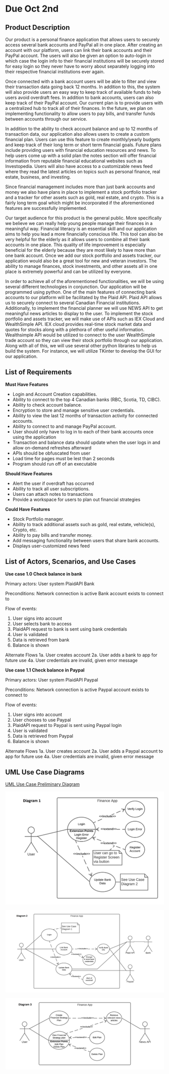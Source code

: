 # Due Oct 2nd

## Product Description

Our product is a personal finance application that allows users to securely access several bank accounts and PayPal all in one place. After creating an account with our platform, users can link their bank accounts and their PayPal account. The users will also be given an option to auto-login in which case the login info to their financial institutions will be securely stored for easy login so they never have to worry about separately logging into their respective financial institutions ever again.

Once connected with a bank account users will be able to filter and view their transaction data going back 12 months. In addition to this, the system will also provide users an easy way to keep track of available funds to help users avoid overdraft fees. In addition to bank accounts, users can also keep track of their PayPal account. Our current plan is to provide users with a centralized hub to track all of their finances. In the future, we plan on implementing functionality to allow users to pay bills, and transfer funds between accounts through our service.

In addition to the ability to check account balance and up to 12 months of transaction data, our application also allows users to create a custom financial plan. Users can use this feature to create monthly/yearly budgets and keep track of their long term or short term financial goals. Future plans include providing users with financial education resources and news. To help users come up with a solid plan the notes section will offer financial information from reputable financial educational websites such as Investopedia. Users will also have access to a customizable news feed where they read the latest articles on topics such as personal finance, real estate, business, and investing.

Since financial management includes more than just bank accounts and money we also have plans in place to implement a stock portfolio tracker and a tracker for other assets such as gold, real estate, and crypto. This is a fairly long term goal which might be incorporated if the aforementioned features are successfully implemented. 

Our target audience for this product is the general public. More specifically we believe we can really help young people manage their finances in a meaningful way. Financial literacy is an essential skill and our application aims to help you lead a more financially conscious life. This tool can also be very helpful for the elderly as it allows users to combine all their bank accounts in one place. This quality of life improvement is especially beneficial for the elderly because they are most likely to have more than one bank account. Once we add our stock portfolio and assets tracker, our application would also be a great tool for new and veteran investors. The ability to manage finances, stock investments, and other assets all in one place is extremely powerful and can be utilized by everyone.

In order to achieve all of the aforementioned functionalities, we will be using several different technologies in conjunction. Our application will be programmed using python. One of the main features of connecting bank accounts to our platform will be facilitated by the Plaid API. Plaid API allows us to securely connect to several Canadian Financial institutions. Additionally, to implement the financial planner we will use NEWS API to get meaningful news articles to display to the user. To implement the stock portfolio and assets tracker, we will make use of APIs such as IEX Cloud and WealthSimple API. IEX cloud provides real-time stock market data and quotes for stocks along with a plethora of other useful information. Wealthsimple API would be utilized to connect to the user WealthSimple trade account so they can view their stock portfolio through our application. Along with all of this, we will use several other python libraries to help us build the system. For instance, we will utilize TKinter to develop the GUI for our application.


## List of Requirements

**Must Have Features**

- Login and Account Creation capabilities.
- Ability to connect to the top 4 Canadian banks (RBC, Scotia, TD, CIBC).
- Ability to check account balance.
- Encryption to store and manage sensitive user credentials.
- Ability to view the last 12 months of transaction activity for connected accounts.
- Ability to connect to and manage PayPal account.
- User should only have to log in to each of their bank accounts once using the application
- Transaction and balance data should update when the user logs in and allow on-demand refreshes afterward
- APIs should be obfuscated from user
- Load time for pages must be lest than 2 seconds
- Program should run off of an executable

**Should Have Features**

- Alert the user if overdraft has occurred
- Ability to track all user subscriptions.
- Users can attach notes to transactions
- Provide a workspace for users to plan out financial strategies

**Could Have Features**

- Stock Portfolio manager.
- Ability to track additional assets such as gold, real estate, vehicle(s), Crypto, etc.
- Ability to pay bills and transfer money.
- Add messaging functionality between users that share bank accounts.
- Displays user-customized news feed

## List of Actors, Scenarios, and Use Cases

**Use case 1.0	Check balance in bank**

Primary actors:	User
		system
		PlaidAPI
		Bank

Preconditions:	Network connection is active
		Bank account exists to connect to

Flow of events:
1.	User signs into account
2.	User selects bank to access
3.	PlaidAPI request to bank is sent using bank credentials
4.	User is validated
5.	Data is retrieved from bank
6.	Balance is shown

Alternate Flows
1a.	User creates account
2a.	User adds a bank to app for future use
4a.	User credentials are invalid, given error message

**Use case 1.1	Check balance in Paypal**

Primary actors:	User
		system
		PlaidAPI
		Paypal

Preconditions:	Network connection is active
		Paypal account exists to connect to

Flow of events:
1.	User signs into account
2.	User chooses to use Paypal
3.	PlaidAPI request to Paypal is sent using Paypal login
4.	User is validated
5.	Data is retrieved from Paypal
6.	Balance is shown

Alternate Flows
1a.	User creates account
2a.	User adds a Paypal account to app for future use
4a.	User credentials are invalid, given error message


## UML Use Case Diagrams

[UML Use Case Preliminary Diagram](uploads/c6eb5dfa5e337c4d1d98ac056329bf30/CMPT_370_UML_Use_Case_Diagram.jpeg)

![CMPT_370_UML_Use_Case_1](uploads/5c56665ed74e35d7078e2ec423bb417d/CMPT_370_UML_Use_Case_1.jpeg)

![CMPT_370_UML_Use_Case_2](uploads/21a8ab57dc48e5ed03f2f6aea3e36ba9/CMPT_370_UML_Use_Case_2.jpeg)

![CMPT_370_UML_Use_Case_3](uploads/6443ab91edd0f4d6f651db275708956c/CMPT_370_UML_Use_Case_3.jpeg)
